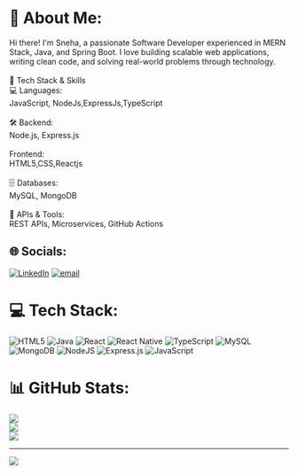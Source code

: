 # 💫 About Me:
Hi there! I'm Sneha, a passionate Software Developer experienced in MERN Stack, Java, and Spring Boot. I love building scalable web applications, writing clean code, and solving real-world problems through technology.<br><br>🚀 Tech Stack & Skills<br>💻 Languages:<br> JavaScript, NodeJs,ExpressJs,TypeScript<br><br>🛠 Backend:<br> Node.js, Express.js<br><br>Frontend:<br>HTML5,CSS,Reactjs<br><br>🗄 Databases:<br>MySQL, MongoDB<br><br>🔌 APIs & Tools:<br>REST APIs, Microservices, GitHub Actions


## 🌐 Socials:
[![LinkedIn](https://img.shields.io/badge/LinkedIn-%230077B5.svg?logo=linkedin&logoColor=white)](https://linkedin.com/in/https://www.linkedin.com/in/sneha-c-c-358270227) [![email](https://img.shields.io/badge/Email-D14836?logo=gmail&logoColor=white)](mailto:snehacc2002@gmail.com) 

# 💻 Tech Stack:
![HTML5](https://img.shields.io/badge/html5-%23E34F26.svg?style=for-the-badge&logo=html5&logoColor=white) ![Java](https://img.shields.io/badge/java-%23ED8B00.svg?style=for-the-badge&logo=openjdk&logoColor=white) ![React](https://img.shields.io/badge/react-%2320232a.svg?style=for-the-badge&logo=react&logoColor=%2361DAFB) ![React Native](https://img.shields.io/badge/react_native-%2320232a.svg?style=for-the-badge&logo=react&logoColor=%2361DAFB) ![TypeScript](https://img.shields.io/badge/typescript-%23007ACC.svg?style=for-the-badge&logo=typescript&logoColor=white) ![MySQL](https://img.shields.io/badge/mysql-4479A1.svg?style=for-the-badge&logo=mysql&logoColor=white) ![MongoDB](https://img.shields.io/badge/MongoDB-%234ea94b.svg?style=for-the-badge&logo=mongodb&logoColor=white) ![NodeJS](https://img.shields.io/badge/node.js-6DA55F?style=for-the-badge&logo=node.js&logoColor=white) ![Express.js](https://img.shields.io/badge/express.js-%23404d59.svg?style=for-the-badge&logo=express&logoColor=%2361DAFB) ![JavaScript](https://img.shields.io/badge/javascript-%23323330.svg?style=for-the-badge&logo=javascript&logoColor=%23F7DF1E)
# 📊 GitHub Stats:
![](https://github-readme-stats.vercel.app/api?username=Sneha-c-c&theme=dark&hide_border=false&include_all_commits=false&count_private=false)<br/>
![](https://nirzak-streak-stats.vercel.app/?user=Sneha-c-c&theme=dark&hide_border=false)<br/>
![](https://github-readme-stats.vercel.app/api/top-langs/?username=Sneha-c-c&theme=dark&hide_border=false&include_all_commits=false&count_private=false&layout=compact)

---
[![](https://visitcount.itsvg.in/api?id=Sneha-c-c&icon=0&color=0)](https://visitcount.itsvg.in)

<!-- Proudly created with GPRM ( https://gprm.itsvg.in ) -->
